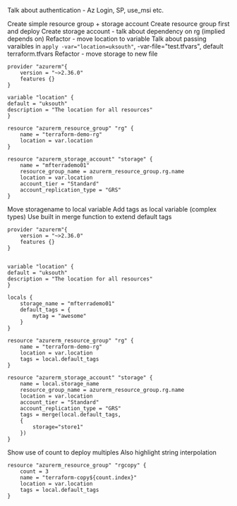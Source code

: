 Talk about authentication - Az Login, SP, use_msi etc.

Create simple resource group + storage account
Create resource group first and deploy
Create storage account - talk about dependency on rg (implied depends on)
Refactor - move location to variable
Talk about passing varaibles in `apply -var="location=uksouth"`, -var-file="test.tfvars", default terraform.tfvars
Refactor - move storage to new file


    provider "azurerm"{
        version = "~>2.36.0"
        features {}
    }

    variable "location" {
    default = "uksouth"
    description = "The location for all resources"
    }

    resource "azurerm_resource_group" "rg" {
        name = "terraform-demo-rg"
        location = var.location
    }

    resource "azurerm_storage_account" "storage" {
        name = "mfterrademo01"
        resource_group_name = azurerm_resource_group.rg.name
        location = var.location
        account_tier = "Standard"
        account_replication_type = "GRS"
    }

Move storagename to local variable
Add tags as local variable (complex types)
Use built in merge function to extend default tags

    provider "azurerm"{
        version = "~>2.36.0"
        features {}
    }


    variable "location" {
    default = "uksouth"
    description = "The location for all resources"
    }

    locals {
        storage_name = "mfterrademo01"
        default_tags = {
            mytag = "awesome"
        }
    }

    resource "azurerm_resource_group" "rg" {
        name = "terraform-demo-rg"
        location = var.location
        tags = local.default_tags
    }

    resource "azurerm_storage_account" "storage" {
        name = local.storage_name
        resource_group_name = azurerm_resource_group.rg.name
        location = var.location
        account_tier = "Standard"
        account_replication_type = "GRS"
        tags = merge(local.default_tags, 
        {
            storage="store1"
        })
    }

Show use of count to deploy multiples
Also highlight string interpolation

    resource "azurerm_resource_group" "rgcopy" {
        count = 3
        name = "terraform-copy${count.index}"
        location = var.location
        tags = local.default_tags
    }




